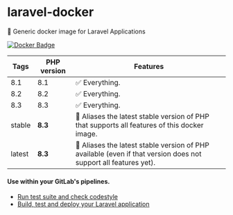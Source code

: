 # laravel-docker
🐳 Generic docker image for Laravel Applications

[![Docker Badge](https://img.shields.io/docker/pulls/lorisleiva/laravel-docker)](https://hub.docker.com/r/lorisleiva/laravel-docker/)


| Tags   | PHP version | Features |
|--------|-------------| - |
| 8.1    | 8.1         | ✅ Everything. |
| 8.2    | 8.2         | ✅ Everything. |
| 8.3    | 8.3         | ✅ Everything. |
| stable | **8.3**     | 🔗 Aliases the latest stable version of PHP that supports all features of this docker image.  |
| latest | **8.3**     | 🔗 Aliases the latest stable version of PHP available (even if that version does not support all features yet). |

#### Use within your GitLab's pipelines.
* [Run test suite and check codestyle](http://lorisleiva.com/using-gitlabs-pipeline-with-laravel/)
* [Build, test and deploy your Laravel application](http://lorisleiva.com/laravel-deployment-using-gitlab-pipelines/)
